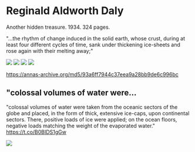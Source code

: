 # Reginald Aldworth Daly

Another hidden treasure. 1934. 324 pages.

"...the rhythm of change induced in the solid earth, whose crust, during at least four different cycles of time, sank under thickening ice-sheets and rose again with their melting away;"

![](img/daly1.jpg)
![](img/daly2.jpg)
![](img/daly3.jpg)
![](img/daly4.jpg)

https://annas-archive.org/md5/93a6ff7944c37eea9a28bb9de6c996bc

## "colossal volumes of water were...

"colossal volumes of water were taken from the oceanic sectors of the globe and placed, in the form of thick, extensive ice-caps, upon continental sectors. There, positive loads of ice were applied; on the ocean floors, negative loads matching the weight of the evaporated water." https://t.co/B0BIDS1gGw

![](img/1806702775822110767-GRKyU_IWgAA5rFb.png)